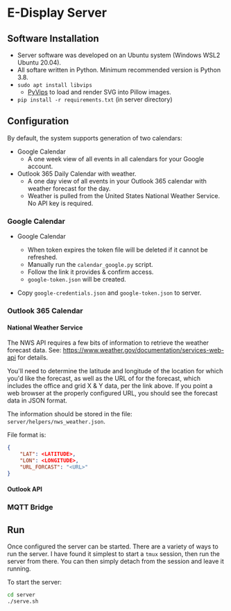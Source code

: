 # E-Display Server

## Software Installation

* Server software was developed on an Ubuntu system (Windows WSL2 Ubuntu 20.04).
* All softare written in Python.  Minimum recommended version is Python 3.8.
* `sudo apt install libvips`
    * [PyVips](https://libvips.github.io/pyvips/index.html) to load and render SVG into Pillow images.
* `pip install -r requirements.txt` (in server directory)

## Configuration

By default, the system supports generation of two calendars:

* Google Calendar
    * A one week view of all events in all calendars for your Google account.
* Outlook 365 Daily Calendar with weather.
    * A one day view of all events in your Outlook 365 calendar with weather forecast for the day.
    * Weather is pulled from the United States National Weather Service.  No API key is required.

### Google Calendar

* Google Calendar
    * When token expires the token file will be deleted if it cannot be refreshed.
    * Manually run the `calendar_google.py` script.
    * Follow the link it provides & confirm access.
    * `google-token.json` will be created.

* Copy `google-credentials.json` and `google-token.json` to server.

### Outlook 365 Calendar

#### National Weather Service

The NWS API requires a few bits of information to retrieve the weather forecast data.  See: https://www.weather.gov/documentation/services-web-api for details.

You'll need to determine the latitude and longitude of the location for which you'd like the forecast, as well as the URL of for the forecast, which includes the office and grid X & Y data, per the link above.  If you point a web browser at the properly configured URL, you should see the forecast data in JSON format.

The information should be stored in the file: `server/helpers/nws_weather.json`.

File format is:

```json
{
    "LAT": <LATITUDE>, 
    "LON": <LONGITUDE>, 
    "URL_FORCAST": "<URL>"
}

```

#### Outlook API

### MQTT Bridge

## Run

Once configured the server can be started.  There are a variety of ways to run the server.  I have found it simplest to start a `tmux` session, then run the server from there.  You can then simply detach from the session and leave it running.

To start the server:

```bash
cd server
./serve.sh
```